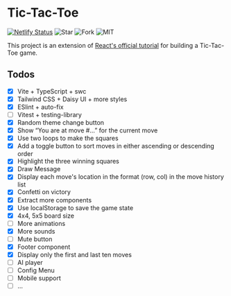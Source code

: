 # Tic-Tac-Toe

[![Netlify Status](https://api.netlify.com/api/v1/badges/27d05461-ed67-42fa-a277-ca8ed24fea81/deploy-status)](https://app.netlify.com/sites/playreact-tic-tac-toe/deploys)
![Star](https://img.shields.io/github/stars/playreact/tic-tac-toe?style=flat)
![Fork](https://img.shields.io/github/forks/playreact/tic-tac-toe?style=flat)
![MIT](https://img.shields.io/github/license/playreact/tic-tac-toe?style=flat)

This project is an extension of [React's official tutorial](https://react.dev/learn/tutorial-tic-tac-toe) for building a Tic-Tac-Toe game.

## Todos

- [x] Vite + TypeScript + swc
- [x] Tailwind CSS + Daisy UI + more styles
- [x] ESlint + auto-fix
- [ ] Vitest + testing-library
- [x] Random theme change button
- [x] Show “You are at move #…” for the current move
- [x] Use two loops to make the squares
- [x] Add a toggle button to sort moves in either ascending or descending order
- [x] Highlight the three winning squares
- [x] Draw Message
- [x] Display each move's location in the format (row, col) in the move history list
- [x] Confetti on victory
- [x] Extract more components
- [x] Use localStorage to save the game state
- [x] 4x4, 5x5 board size
- [ ] More animations
- [x] More sounds
- [ ] Mute button
- [x] Footer component
- [x] Display only the first and last ten moves
- [ ] AI player
- [ ] Config Menu
- [ ] Mobile support
- [ ] ...